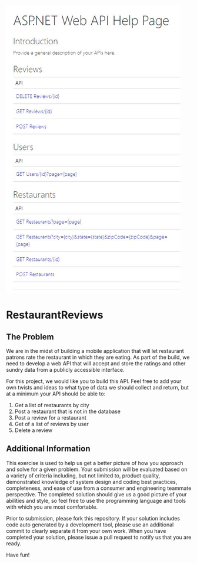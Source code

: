 ![API Actions](API.JPG)

RestaurantReviews
=================

The Problem
--------------
We are in the midst of building a mobile application that will let restaurant patrons rate the restaurant in which they are eating. As part of the build, we need to develop a web API that will accept and store the ratings and other sundry data from a publicly accessible interface. 

For this project, we would like you to build this API. Feel free to add your own twists and ideas to what type of data we should collect and return, but at a minimum your API should be able to:

1. Get a list of restaurants by city
2. Post a restaurant that is not in the database
3. Post a review for a restaurant
4. Get of a list of reviews by user
5. Delete a review

Additional Information
---------------------
This exercise is used to help us get a better picture of how you approach and solve for a given problem.  Your submission will be evaluated based on a variety of criteria including, but not limited to, product quality, demonstrated knowledge of system design and coding best practices, completeness, and ease of use from a consumer and engineering teammate perspective.  The completed solution should give us a good picture of your abilities and style, so feel free to use the programming language and tools with which you are most comfortable. 

Prior to submission, please fork this repository.  If your solution includes code auto generated by a development tool, please use an additional commit to clearly separate it from your own work.  When you have completed your solution, please issue a pull request to notify us that you are ready. 

Have fun!
